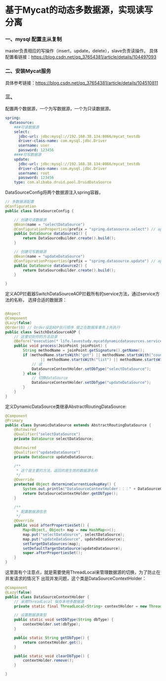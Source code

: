 # 基于Mycat的动态多数据源，实现读写分离

### 一、mysql 配置主从复制

master负责相应的写操作（insert，update，delete），slave负责读操作。
具体配置看链接：https://blog.csdn.net/qq_37654381/article/details/104497093

### 二、安装Mycat服务
具体参考链接：https://blog.csdn.net/qq_37654381/article/details/104510811


### 三、
配置两个数据源，一个为写数据源，一个为只读数据源。
```yaml
spring:
  datasource:
    ###可读数据源
    select:
      jdbc-url: jdbc:mysql://192.168.38.134:8066/mycat_testdb
      driver-class-name: com.mysql.jdbc.Driver
      username: user
      password: 123456
    ####可写数据源
    update:
      jdbc-url: jdbc:mysql://192.168.38.134:8066/mycat_testdb
      driver-class-name: com.mysql.jdbc.Driver
      username: root
      password: 123456
    type: com.alibaba.druid.pool.DruidDataSource

```
DataSourceConfig将两个数据源注入spring容器，
```java
// 多数据源配置
@Configuration
public class DataSourceConfig {

	// 创建可读数据源
	@Bean(name = "selectDataSource")
	@ConfigurationProperties(prefix = "spring.datasource.select") // application.properteis中对应属性的前缀
	public DataSource dataSource1() {
		return DataSourceBuilder.create().build();
	}

	// 创建可写数据源
	@Bean(name = "updateDataSource")
	@ConfigurationProperties(prefix = "spring.datasource.update") // application.properteis中对应属性的前缀
	public DataSource dataSource2() {
		return DataSourceBuilder.create().build();
	}

}
```
定义AOP拦截器SwitchDataSourceAOP拦截所有的service方法，通过service方法的名称，
选择合适的数据源：
```java

@Aspect
@Component
@Lazy(false)
@Order(0) // Order设定AOP执行顺序 使之在数据库事务上先执行
public class SwitchDataSourceAOP {
	// 这里切到你的方法目录
	@Before("execution(* life.lovestudy.mycatdynamicdatasources.service.*.*(..))")
	public void process(JoinPoint joinPoint) {
		String methodName = joinPoint.getSignature().getName();
		if (methodName.startsWith("get") || methodName.startsWith("count") || methodName.startsWith("find")
				|| methodName.startsWith("list") || methodName.startsWith("select") || methodName.startsWith("check")) {
			// 读
			DataSourceContextHolder.setDbType("selectDataSource");
		} else {
			// 切换dataSource
			DataSourceContextHolder.setDbType("updateDataSource");
		}
	}
}
```
定义DynamicDataSource类继承AbstractRoutingDataSource:
```java
@Component
@Primary
public class DynamicDataSource extends AbstractRoutingDataSource {
	@Autowired
	@Qualifier("selectDataSource")
	private DataSource selectDataSource;

	@Autowired
	@Qualifier("updateDataSource")
	private DataSource updateDataSource;

	/**
	 * 这个是主要的方法，返回的是生效的数据源名称
	 */
	@Override
	protected Object determineCurrentLookupKey() {
		System.out.println("DataSourceContextHolder：：：" + DataSourceContextHolder.getDbType());
		return DataSourceContextHolder.getDbType();
	}

	/**
	 * 配置数据源信息
	 */
	@Override
	public void afterPropertiesSet() {
		Map<Object, Object> map = new HashMap<>();
		map.put("selectDataSource", selectDataSource);
		map.put("updateDataSource", updateDataSource);
		setTargetDataSources(map);
		setDefaultTargetDataSource(updateDataSource);
		super.afterPropertiesSet();
	}
}

```
这里面有个注意点，就是需要使用ThreadLocal来管理数据源的切换，为了防止在并发请求的情况下
出现并发问题，这个类是DataSourceContextHolder：
```java
@Component
@Lazy(false)
public class DataSourceContextHolder {
	// 采用ThreadLocal 保存本地多数据源
	private static final ThreadLocal<String> contextHolder = new ThreadLocal<>();

	// 设置数据源类型
	public static void setDbType(String dbType) {
		contextHolder.set(dbType);
	}

	public static String getDbType() {
		return contextHolder.get();
	}

	public static void clearDbType() {
		contextHolder.remove();
	}

}
```
